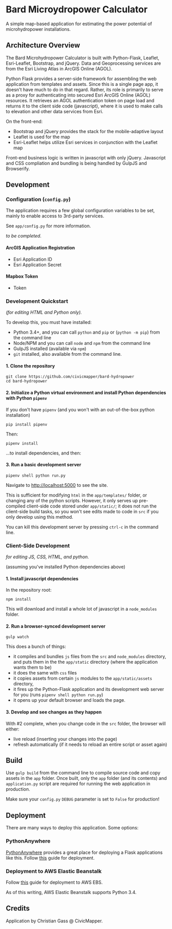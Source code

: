 # Bard Microydropower Calculator

A simple map-based application for estimating the power potential of microhydropower installations.

## Architecture Overview

The Bard Microhydropower Calculator is built with Python-Flask, Leaflet, Esri-Leaflet, Bootstrap, and jQuery. Data and Geoprocessing services are from the Esri Living Atlas in ArcGIS Online (AGOL).

Python Flask provides a server-side framework for assembling the web application from templates and assets. Since this is a single page app, it doesn't have much to do in that regard. Rather, its role is primarily to serve as a proxy for authenticating into secured Esri ArcGIS Online (AGOL) resources. It retrieves an AGOL authentication token on page load and returns it to the client side code (javascript), where it is used to make calls to elevation and other data services from Esri.

On the front-end:

* Bootstrap and jQuery provides the stack for the mobile-adaptive layout
* Leaflet is used for the map
* Esri-Leaflet helps utilize Esri services in conjunction with the Leaflet map

Front-end business logic is written in javascript with only jQuery. Javascript and CSS compliation and bundling is being handled by GulpJS and Browserify.

## Development

### Configuration (`config.py`)

The application requires a few global configuration variables to be set, mainly to enable access to 3rd-party services.

See `app/config.py` for more information.

_to be completed._

#### ArcGIS Application Registration

* Esri Application ID
* Esri Application Secret

#### Mapbox Token

* Token

### Development Quickstart

_(for editing HTML and Python only)._

To develop this, you must have installed:

* Python 3.4+, and you can call `python` and `pip` or (`python -m pip`) from the command line
* Node/NPM and you can call `node` and `npm` from the command line
* GulpJS installed (available via `npm`)
* `git` installed, also available from the command line.

#### 1. Clone the repository

```shell
git clone https://github.com/civicmapper/bard-hydropower
cd bard-hydropower
```

#### 2. Initialize a Python virtual environment and install Python dependencies with Python `pipenv`

If you don't have `pipenv` (and you won't with an out-of-the-box python installation)

```shell
pip install pipenv
```

Then:

```shell
pipenv install
```

...to install dependencies, and then:

#### 3. Run a basic development server

```shell
pipenv shell python run.py
```

Navigate to [http://localhost:5000](http://localhost:5000) to see the site.

This is sufficient for modifying `html` in the `app/templates/` folder, or changing any of the python scripts. However, it only serves up pre-compiled client-side code stored under `app/static/`; it does not run the client-side build tasks, so you won't see edits made to code in `src` if you only develop using this method.

You can kill this development server by pressing `ctrl-c` in the command line.

### Client-Side Development

_for editing JS, CSS, HTML, and python._

(assuming you've installed Python dependencies above)

#### 1. Install javascript dependencies

In the repository root:

```shell
npm install
```

This will download and install a whole lot of javascript in a `node_modules` folder.

#### 2. Run a browser-synced development server

```shell
gulp watch
```

This does a bunch of things:

* it compiles and bundles `js` files from the `src` and `node_modules` directory, and puts them in the the `app/static` directory (where the application wants them to be)
* it does the same with `css` files
* it copies assets from certain `js` modules to the `app/static/assets` directory,
* it fires up the Python-Flask application and its development web server for you (runs `pipenv shell python run.py`)
* it opens up your default browser and loads the page.

#### 3. Develop and see changes as they happen

With #2 complete, when you change code in the `src` folder, the browser will either:

* live reload (inserting your changes into the page)
* refresh automatically (if it needs to reload an entire script or asset again)

## Build

Use `gulp build` from the command line to compile source code and copy assets in the `app` folder. Once built, only the `app` folder (and its contents) and `application.py` script are required for running the web application in production.

Make sure your `config.py` `DEBUG` parameter is set to `False` for production!

## Deployment

There are many ways to deploy this application. Some options:

### PythonAnywhere

[PythonAnywhere](https://www.pythonanywhere.com/) provides a great place for deploying a Flask applications like this. Follow [this](https://help.pythonanywhere.com/pages/Flask/) guide for deployment.

### Deployment to AWS Elastic Beanstalk

Follow [this](https://docs.aws.amazon.com/elasticbeanstalk/latest/dg/create-deploy-python-flask.html) guide for deployment to AWS EBS.

As of this writing, AWS Elastic Beanstalk supports Python 3.4.

## Credits

Application by Christian Gass @ CivicMapper.
